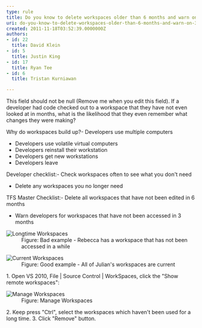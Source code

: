 ```yaml
---
type: rule
title: Do you know to delete workspaces older than 6 months and warn on 3?
uri: do-you-know-to-delete-workspaces-older-than-6-months-and-warn-on-3
created: 2011-11-18T03:52:39.0000000Z
authors:
- id: 22
  title: David Klein
- id: 5
  title: Justin King
- id: 17
  title: Ryan Tee
- id: 6
  title: Tristan Kurniawan

---
```


 This field should not be null (Remove me when you edit this field). 
If a developer had code checked out to a workspace that they have not even looked at in months, what is the likelihood that they even remember what changes they were making?

Why do workspaces build up?- Developers use multiple computers
- Developers use volatile virtual computers
- Developers reinstall their workstation
- Developers get new workstations
- Developers leave


Developer checklist:- Check workspaces often to see what you don't need
- Delete any workspaces you no longer need


TFS Master Checklist:- Delete all workspaces that have not been edited in 6 months
- Warn developers for workspaces that have not been accessed in 3 months

<dl><dt><img alt="Longtime Workspaces" src="/TFS/RulesToBetterVersionControlwithTFS(AKASourceControl)/PublishingImages/LongtimeWorkspaces.jpg"></dt>
<dd>Figure&#58; Bad example - Rebecca has a workspace that has not been accessed in a while </dd></dl><dl><dt><img alt="Current Workspaces" src="/TFS/RulesToBetterVersionControlwithTFS(AKASourceControl)/PublishingImages/CurrentWorkspaces.jpg"></dt>
<dd>Figure&#58; Good example - All of Julian's workspaces are current </dd></dl>
1. Open VS 2010, File | Source Control | WorkSpaces, click the "Show remote workspaces": <dl><dt><img alt="Manage Workspaces " src="/TFS/RulesToBetterVersionControlwithTFS(AKASourceControl)/PublishingImages/ManageWorkspaces.jpg"></dt>
<dd>Figure&#58; Manage Workspaces </dd></dl>
2. Keep press "Ctrl", select the workspaces which haven't been used for a long time.
3. Click "Remove" button.


